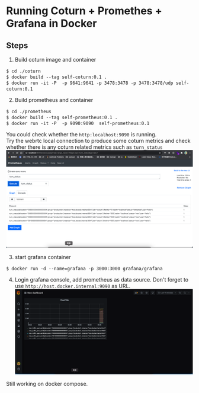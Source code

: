 # Running Coturn + Promethes + Grafana in Docker  
## Steps
1. Build coturn image and container
```
$ cd ./coturn
$ docker build --tag self-coturn:0.1 .
$ docker run -it -P  -p 9641:9641 -p 3478:3478 -p 3478:3478/udp self-coturn:0.1
```  

2. Build prometheus and container
```
$ cd ./prometheus
$ docker build --tag self-prometheus:0.1 .
$ docker run -it -P  -p 9090:9090  self-prometheus:0.1
```
You could check whether the `http:localhost:9090` is running.  
Try the webrtc local connection to produce some coturn metrics and check whether there is any coturn related metrics such as `turn_status`
![](image/turndata.png)  

3. start grafana container
```
$ docker run -d --name=grafana -p 3000:3000 grafana/grafana
```  

4. Login grafana console, add prometheus as data source. Don't forget to use `http://host.docker.internal:9090` as URL.  
![](image/grafana.png)

Still working on docker compose.